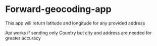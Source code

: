 # Forward-geocoding-app
This app will return latitude and longitude for any provided address

Api works if sending only Country but city and address are needed for greater accuracy

